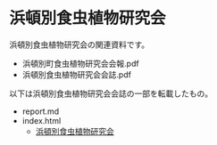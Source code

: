 # 浜頓別食虫植物研究会

浜頓別食虫植物研究会の関連資料です。
- 浜頓別町食虫植物研究会会報.pdf
- 浜頓別食虫植物研究会会誌.pdf

以下は浜頓別食虫植物研究会会誌の一部を転載したもの。
- report.md
- index.html
  - [浜頓別食虫植物研究会](https://tsajiki.github.io/tonbetsu-ips/)